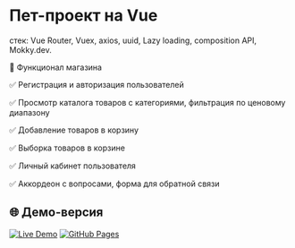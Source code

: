 # Пет-проект на Vue
стек: Vue Router, Vuex, axios, uuid, Lazy loading, composition API, Mokky.dev.

🛒 Функционал магазина

✅ Регистрация и авторизация пользователей

✅ Просмотр каталога товаров с категориями, фильтрация по ценовому диапазону

✅ Добавление товаров в корзину

✅ Выборка товаров в корзине

✅ Личный кабинет пользователя

✅ Аккордеон с вопросами, форма для обратной связи

## 🌐 Демо-версия

[![Live Demo](https://img.shields.io/badge/%F0%9F%94%97-Live_Demo-4FC08D?style=for-the-badge)](https://aleksandraaseeva.github.io/vue-store/)
[![GitHub Pages](https://img.shields.io/badge/GitHub_Pages-222?logo=github&style=for-the-badge)](https://pages.github.com/)

